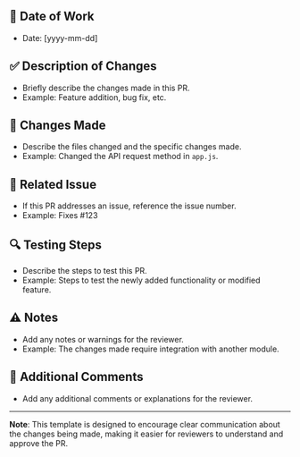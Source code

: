 ## 📅 Date of Work
- Date: [yyyy-mm-dd]

## ✅ Description of Changes
- Briefly describe the changes made in this PR.
- Example: Feature addition, bug fix, etc.

## 🔧 Changes Made
- Describe the files changed and the specific changes made.
- Example: Changed the API request method in `app.js`.

## 🚧 Related Issue
- If this PR addresses an issue, reference the issue number.
- Example: Fixes #123

## 🔍 Testing Steps
- Describe the steps to test this PR.
- Example: Steps to test the newly added functionality or modified feature.

## ⚠️ Notes
- Add any notes or warnings for the reviewer.
- Example: The changes made require integration with another module.

## 💬 Additional Comments
- Add any additional comments or explanations for the reviewer.

---

**Note**: This template is designed to encourage clear communication about the changes being made, making it easier for reviewers to understand and approve the PR.
